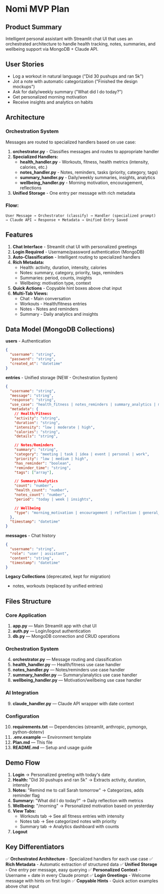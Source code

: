 # Nomi MVP Plan

## Product Summary
Intelligent personal assistant with Streamlit chat UI that uses an orchestrated architecture to handle health tracking, notes, summaries, and wellbeing support via MongoDB + Claude API.

## User Stories
- Log a workout in natural language ("Did 30 pushups and ran 5k")
- Jot a note with automatic categorization ("Finished the design mockups")
- Ask for daily/weekly summary ("What did I do today?")
- Get personalized morning motivation
- Receive insights and analytics on habits

## Architecture

### **Orchestration System**
Messages are routed to specialized handlers based on use case:

1. **orchestrator.py** - Classifies messages and routes to appropriate handler
2. **Specialized Handlers:**
   - **health_handler.py** - Workouts, fitness, health metrics (intensity, calories, etc.)
   - **notes_handler.py** - Notes, reminders, tasks (priority, category, tags)
   - **summary_handler.py** - Daily/weekly summaries, insights, analytics
   - **wellbeing_handler.py** - Morning motivation, encouragement, reflections
3. **Unified Storage** - One entry per message with rich metadata

### **Flow:**
```
User Message → Orchestrator (classify) → Handler (specialized prompt)
→ Claude API → Response + Metadata → Unified Entry Saved
```

## Features

1. **Chat Interface** - Streamlit chat UI with personalized greetings
2. **Login Required** - Username/password authentication (MongoDB)
3. **Auto-Classification** - Intelligent routing to specialized handlers
4. **Rich Metadata:**
   - Health: activity, duration, intensity, calories
   - Notes: summary, category, priority, tags, reminders
   - Summaries: period, counts, insights
   - Wellbeing: motivation type, context
5. **Quick Actions** - Copyable hint boxes above chat input
6. **Multi-Tab Views:**
   - Chat - Main conversation
   - Workouts - Health/fitness entries
   - Notes - Notes and reminders
   - Summary - Daily analytics and insights

## Data Model (MongoDB Collections)

**users** - Authentication
```json
{
  "username": "string",
  "password": "string",
  "created_at": "datetime"
}
```

**entries** - Unified storage (NEW - Orchestration System)
```json
{
  "username": "string",
  "message": "string",
  "response": "string",
  "use_case": "health_fitness | notes_reminders | summary_analytics | motivation_wellbeing",
  "metadata": {
    // Health/Fitness
    "activity": "string",
    "duration": "string",
    "intensity": "low | moderate | high",
    "calories": "string",
    "details": "string",

    // Notes/Reminders
    "summary": "string",
    "category": "meeting | task | idea | event | personal | work",
    "priority": "low | medium | high",
    "has_reminder": "boolean",
    "reminder_time": "string",
    "tags": ["array"],

    // Summary/Analytics
    "count": "number",
    "health_count": "number",
    "notes_count": "number",
    "period": "today | week | insights",

    // Wellbeing
    "type": "morning_motivation | encouragement | reflection | general_support"
  },
  "timestamp": "datetime"
}
```

**messages** - Chat history
```json
{
  "username": "string",
  "role": "user | assistant",
  "content": "string",
  "timestamp": "datetime"
}
```

**Legacy Collections** (deprecated, kept for migration)
- notes, workouts (replaced by unified entries)

## Files Structure

### **Core Application**
1. **app.py** — Main Streamlit app with chat UI
2. **auth.py** — Login/logout authentication
3. **db.py** — MongoDB connection and CRUD operations

### **Orchestration System**
4. **orchestrator.py** — Message routing and classification
5. **health_handler.py** — Health/fitness use case handler
6. **notes_handler.py** — Notes/reminders use case handler
7. **summary_handler.py** — Summary/analytics use case handler
8. **wellbeing_handler.py** — Motivation/wellbeing use case handler

### **AI Integration**
9. **claude_handler.py** — Claude API wrapper with date context

### **Configuration**
10. **requirements.txt** — Dependencies (streamlit, anthropic, pymongo, python-dotenv)
11. **.env.example** — Environment template
12. **Plan.md** — This file
13. **README.md** — Setup and usage guide

## Demo Flow

1. **Login** → Personalized greeting with today's date
2. **Health:** "Did 30 pushups and ran 5k" → Extracts activity, duration, intensity
3. **Notes:** "Remind me to call Sarah tomorrow" → Categorizes, adds reminder flag
4. **Summary:** "What did I do today?" → Daily reflection with metrics
5. **Wellbeing:** "/morning" → Personalized motivation based on yesterday
6. **View Tabs:**
   - Workouts tab → See all fitness entries with intensity
   - Notes tab → See categorized notes with priority
   - Summary tab → Analytics dashboard with counts
7. **Logout**

## Key Differentiators

✅ **Orchestrated Architecture** - Specialized handlers for each use case
✅ **Rich Metadata** - Automatic extraction of structured data
✅ **Unified Storage** - One entry per message, easy querying
✅ **Personalized Context** - Username + date in every Claude prompt
✅ **Login Greetings** - Welcome message with hints on first login
✅ **Copyable Hints** - Quick action examples above chat input

